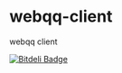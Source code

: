 webqq-client
============

webqq client


[![Bitdeli Badge](https://d2weczhvl823v0.cloudfront.net/longbai/webqq-client/trend.png)](https://bitdeli.com/free "Bitdeli Badge")


